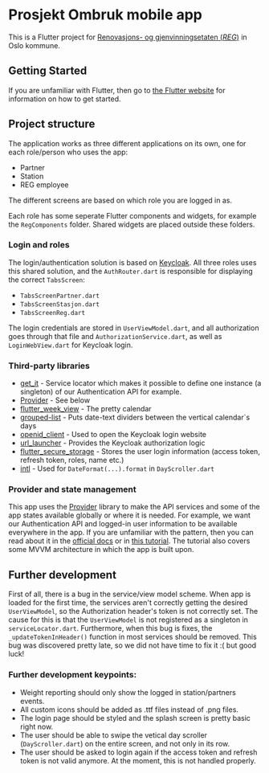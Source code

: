 #  Prosjekt Ombruk mobile app

This is a Flutter project for [Renovasjons- og gjenvinningsetaten (*REG*)](https://www.oslo.kommune.no/etater-foretak-og-ombud/renovasjons-og-gjenvinningsetaten/) in Oslo kommune.

## Getting Started
If you are unfamiliar with Flutter, then go to [the Flutter website](https://flutter.dev) for information on how to get started.

## Project structure
The application works as three different applications on its own, one for each role/person who uses the app:
* Partner
* Station
* REG employee

The different screens are based on which role you are logged in as.

Each role has some seperate Flutter components and widgets, for example the `RegComponents` folder. Shared widgets are placed outside these folders.

### Login and roles

The login/authentication solution is based on [Keycloak](https://www.keycloak.org). All three roles uses this shared solution, and the ```AuthRouter.dart``` is responsible for displaying the correct ```TabsScreen```:
* ```TabsScreenPartner.dart```
* ```TabsScreenStasjon.dart```
* ```TabsScreenReg.dart```

The login credentials are stored in `UserViewModel.dart`, and all authorization goes through that file and `AuthorizationService.dart`, as well as `LoginWebView.dart` for Keycloak login.



### Third-party libraries
* [get_it](https://pub.dev/packages/get_it) - Service locator which makes it possible to define one instance (a singleton) of our Authentication API for example.
* [Provider](https://pub.dev/packages/provider) - See below
* [flutter_week_view](https://pub.dev/packages/flutter_week_view) - The pretty calendar
* [grouped-list](https://pub.dev/packages/grouped_list) - Puts date-text dividers between the vertical calendar`s days
* [openid_client](https://pub.dev/packages/openid_client) - Used to open the Keycloak login website
* [url_launcher](https://pub.dev/packages/url_launcher) - Provides the Keycloak authorization logic
* [flutter_secure_storage](https://pub.dev/packages/flutter_secure_storage) - Stores the user login information (access token, refresh token, roles, name etc.)
* [intl](https://pub.dev/packages/intl) - Used for `DateFormat(...).format` in `DayScroller.dart`

### Provider and state management

This app uses the [Provider](https://pub.dev/packages/provider) library to make the API services and some of the app states available globally or where it is needed. For example, we want our Authentication API and logged-in user information to be available everywhere in the app. If you are unfamiliar with the pattern, then you can read about it in the [official docs](https://flutter.dev/docs/development/data-and-backend/state-mgmt/simple) or in [this tutorial](https://www.raywenderlich.com/6373413-state-management-with-provider). The tutorial also covers some MVVM architecture in which the app is built upon.

## Further development
First of all, there is a bug in the service/view model scheme. When app is loaded for the first time, the services aren't correctly getting the desired `UserViewModel`, so the Authorization header's token is not correctly set. The cause for this is that the `UserViewModel` is not registered as a singleton in `serviceLocator.dart`. Furthermore, when this bug is fixes, the `_updateTokenInHeader()` function in most services should be removed. This bug was discovered pretty late, so we did not have time to fix it :( but good luck!

### Further development keypoints:

* Weight reporting should only show the logged in station/partners events.
* All custom icons should be added as .ttf files instead of .png files.
* The login page should be styled and the splash screen is pretty basic right now.
* The user should be able to swipe the vetical day scroller (`DayScroller.dart`) on the entire screen, and not only in its row.
* The user should be asked to login again if the access token and refresh token is not valid anymore. At the moment, this is not handled properly.